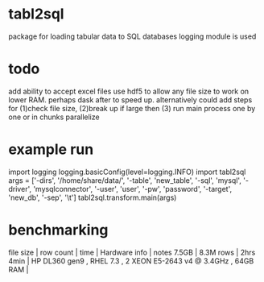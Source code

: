 # tabl2sql
package for loading tabular data to SQL databases
logging module is used

# todo
add ability to accept excel files
use hdf5 to allow any file size to work on lower RAM. perhaps dask after to speed up. alternatively could add steps for (1)check file size, (2)break up if large then (3) run main process one by one or in chunks
parallelize

# example run
import logging
logging.basicConfig(level=logging.INFO)
import tabl2sql
args = ['-dirs', '/home/share/data/', 
        '-table', 'new_table', 
        '-sql', 'mysql', 
        '-driver', 'mysqlconnector', 
        '-user', 'user', 
        '-pw', 'password', 
        '-target', 'new_db', 
        '-sep', '\\t']
tabl2sql.transform.main(args)

# benchmarking

file size | row count | time        | Hardware info                                                         | notes
7.5GB     | 8.3M rows | 2hrs 4min   | HP DL360 gen9 , RHEL 7.3 , 2 XEON E5-2643 v4 @ 3.4GHz , 64GB RAM      |
